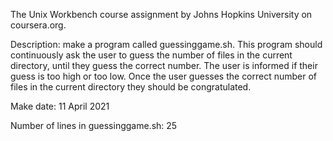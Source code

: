 The Unix Workbench course assignment
by Johns Hopkins University on coursera.org.

Description: make a program called guessinggame.sh. This program should continuously ask the user to guess the number of files in the current directory, until they guess the correct number. The user is informed if their guess is too high or too low. Once the user guesses the correct number of files in the current directory they should be congratulated.

Make date: 11 April 2021

Number of lines in guessinggame.sh: 25